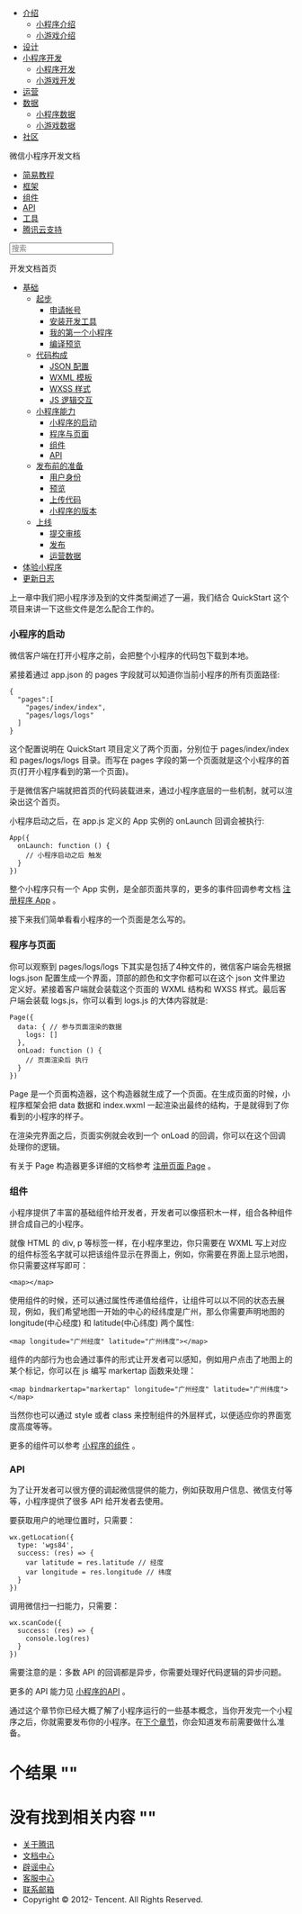 <div class="book with-summary">

<div class="head">

<div class="head_box">

# [](javascript:; "_('微信公众平台 小程序')")

<div class="header_ctrls">

*   [介绍](javascript:;)
    *   [小程序介绍](https://mp.weixin.qq.com/debug/wxadoc/introduction/index.html)
    *   [小游戏介绍](https://mp.weixin.qq.com/debug/wxagame/introduction/index.html)
*   [设计](https://mp.weixin.qq.com/debug/wxadoc/design/index.html)
*   [小程序开发](javascript:;)
    *   [小程序开发](https://mp.weixin.qq.com/debug/wxadoc/dev/index.html)
    *   [小游戏开发](https://mp.weixin.qq.com/debug/wxagame/dev/index.html)
*   [运营](https://mp.weixin.qq.com/debug/wxadoc/product/index.html)
*   [数据](javascript:;)
    *   [小程序数据](https://mp.weixin.qq.com/debug/wxadoc/analysis/index.html)
    *   [小游戏数据](https://mp.weixin.qq.com/debug/wxagame/analysis/index.html)
*   [社区](https://developers.weixin.qq.com/)

</div>

</div>

</div>

<div class="sub_nav_box">

<div class="sub_nav_inner">

<div class="book-summary-opr" id="js-book-summary-opr"><a class="book-summary-btn"></a></div>

<div class="top_sub_nav">

<div class="top_title_wap"><span class="icon_title icon_dev"></span>

微信小程序开发文档

</div>

*   [简易教程](../../)
*   [框架](../../framework/MINA.html)
*   [组件](../../component/)
*   [API](../../api/)
*   [工具](../../devtools/devtools.html)
*   [腾讯云支持](../../qcloud/qcloud.html)

</div>

<div id="book-search-input" role="search">

<form><label for="search-input" class="search-icon" id="js-search-icon"></label><input type="text" id="search-input" name="search-input" placeholder="搜索"> </form>

</div>

</div>

</div>

<div class="book-summary">

<div class="book-summary-home" id="js-summary-home"><a><span class="icon_home_s icon_dev"></span><span class="s_title_2">开发文档首页</span></a></div>

<nav role="navigation">

*   [基础](getting-started.html)
    *   [起步](getting-started.html)
        *   [申请帐号](getting-started.html#申请帐号)
        *   [安装开发工具](getting-started.html#安装开发工具)
        *   [我的第一个小程序](getting-started.html#你的第一个小程序)
        *   [编译预览](getting-started.html#编译预览)
    *   [代码构成](file.html)
        *   [JSON 配置](file.html#JSON-配置)
        *   [WXML 模板](file.html#WXML-模板)
        *   [WXSS 样式](file.html#WXSS-样式)
        *   [JS 逻辑交互](file.html#JS-交互逻辑)
    *   [小程序能力](framework.html)
        *   [小程序的启动](framework.html#小程序的启动)
        *   [程序与页面](framework.html#程序与页面)
        *   [组件](framework.html#组件)
        *   [API](framework.html#API)
    *   [发布前的准备](role.html)
        *   [用户身份](role.html#用户身份)
        *   [预览](role.html#预览)
        *   [上传代码](role.html#上传代码)
        *   [小程序的版本](role.html#小程序的版本)
    *   [上线](release.html)
        *   [提交审核](release.html#提交审核)
        *   [发布](release.html#发布)
        *   [运营数据](release.html#运营数据)
*   [体验小程序](../../demo.html)
*   [更新日志](../../devtools/new.html)

</nav>

</div>

<div class="book-body">

<div class="body-inner">

<div class="page-wrapper" tabindex="-1" role="main">

<div class="page-inner">

<div id="book-search-results">

<div class="search-noresults">

<section class="normal markdown-section">

上一章中我们把小程序涉及到的文件类型阐述了一遍，我们结合 QuickStart 这个项目来讲一下这些文件是怎么配合工作的。

### 小程序的启动

微信客户端在打开小程序之前，会把整个小程序的代码包下载到本地。

紧接着通过 app.json 的 pages 字段就可以知道你当前小程序的所有页面路径:

    {
      "pages":[
        "pages/index/index",
        "pages/logs/logs"
      ]
    }

这个配置说明在 QuickStart 项目定义了两个页面，分别位于 pages/index/index 和 pages/logs/logs 目录。而写在 pages 字段的第一个页面就是这个小程序的首页(打开小程序看到的第一个页面)。

于是微信客户端就把首页的代码装载进来，通过小程序底层的一些机制，就可以渲染出这个首页。

小程序启动之后，在 app.js 定义的 App 实例的 onLaunch 回调会被执行:

    App({
      onLaunch: function () {
        // 小程序启动之后 触发
      }
    })

整个小程序只有一个 App 实例，是全部页面共享的，更多的事件回调参考文档 [注册程序 App](../../framework/app-service/app.html) 。

接下来我们简单看看小程序的一个页面是怎么写的。

### 程序与页面

你可以观察到 pages/logs/logs 下其实是包括了4种文件的，微信客户端会先根据 logs.json 配置生成一个界面，顶部的颜色和文字你都可以在这个 json 文件里边定义好。紧接着客户端就会装载这个页面的 WXML 结构和 WXSS 样式。最后客户端会装载 logs.js，你可以看到 logs.js 的大体内容就是:

    Page({
      data: { // 参与页面渲染的数据
        logs: []
      },
      onLoad: function () {
        // 页面渲染后 执行
      }
    })

Page 是一个页面构造器，这个构造器就生成了一个页面。在生成页面的时候，小程序框架会把 data 数据和 index.wxml 一起渲染出最终的结构，于是就得到了你看到的小程序的样子。

在渲染完界面之后，页面实例就会收到一个 onLoad 的回调，你可以在这个回调处理你的逻辑。

有关于 Page 构造器更多详细的文档参考 [注册页面 Page](../../framework/app-service/page.html) 。

### 组件

小程序提供了丰富的基础组件给开发者，开发者可以像搭积木一样，组合各种组件拼合成自己的小程序。

就像 HTML 的 div, p 等标签一样，在小程序里边，你只需要在 WXML 写上对应的组件标签名字就可以把该组件显示在界面上，例如，你需要在界面上显示地图，你只需要这样写即可：

    <map></map>

使用组件的时候，还可以通过属性传递值给组件，让组件可以以不同的状态去展现，例如，我们希望地图一开始的中心的经纬度是广州，那么你需要声明地图的 longitude(中心经度) 和 latitude(中心纬度) 两个属性:

    <map longitude="广州经度" latitude="广州纬度"></map>

组件的内部行为也会通过事件的形式让开发者可以感知，例如用户点击了地图上的某个标记，你可以在 js 编写 markertap 函数来处理：

    <map bindmarkertap="markertap" longitude="广州经度" latitude="广州纬度"></map>

当然你也可以通过 style 或者 class 来控制组件的外层样式，以便适应你的界面宽度高度等等。

更多的组件可以参考 [小程序的组件](https://mp.weixin.qq.com/debug/wxadoc/dev/component/) 。

### API

为了让开发者可以很方便的调起微信提供的能力，例如获取用户信息、微信支付等等，小程序提供了很多 API 给开发者去使用。

要获取用户的地理位置时，只需要：

    wx.getLocation({
      type: 'wgs84',
      success: (res) => {
        var latitude = res.latitude // 经度
        var longitude = res.longitude // 纬度
      }
    })

调用微信扫一扫能力，只需要：

    wx.scanCode({
      success: (res) => {
        console.log(res)
      }
    })

需要注意的是：多数 API 的回调都是异步，你需要处理好代码逻辑的异步问题。

更多的 API 能力见 [小程序的API](https://mp.weixin.qq.com/debug/wxadoc/dev/api/) 。

通过这个章节你已经大概了解了小程序运行的一些基本概念，当你开发完一个小程序之后，你就需要发布你的小程序。在[下个章节](role.html)，你会知道发布前需要做什么准备。

</section>

</div>

<div class="search-results">

<div class="has-results">

# <span class="search-results-count"></span>个结果 "<span class="search-query"></span>"

</div>

<div class="no-results">

# 没有找到相关内容 "<span class="search-query"></span>"

</div>

</div>

</div>

</div>

</div>

<div class="foot" id="footer">

*   [关于腾讯](http://www.tencent.com/zh-cn/index.shtml)
*   [文档中心](https://mp.weixin.qq.com/debug/wxadoc/introduction/index.html?t=1484641676&)
*   [辟谣中心](https://mp.weixin.qq.com/cgi-bin/opshowpage?action=dispelinfo&lang=zh_CN&begin=1&count=9)
*   [客服中心](http://kf.qq.com/faq/120911VrYVrA1509086vyumm.html)
*   [联系邮箱](mailto:weixinmp@qq.com)
*   Copyright © 2012-<span id="s_copyright_year"></span> Tencent. All Rights Reserved.

</div>

</div>

[](file.html#JS-交互逻辑)[](role.html)</div>

</div>